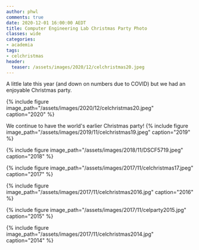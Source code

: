 ```yaml
---
author: phwl
comments: true
date: 2020-12-01 16:00:00 AEDT
title: Computer Engineering Lab Christmas Party Photo 
classes: wide
categories:
- academia
tags:
- celchristmas
header:
  teaser: /assets/images/2020/12/celchristmas20.jpeg
---
```


A little late this year (and down on numbers due to COVID) but we had an
enjoyable Christmas party.

{% include figure image_path="/assets/images/2020/12/celchristmas20.jpeg" caption="2020" %}

We continue to have the world's earlier Christmas party!
{% include figure image_path="/assets/images/2019/11/celchristmas19.jpeg" caption="2019" %}

{% include figure image_path="/assets/images/2018/11/DSCF5719.jpeg" caption="2018" %}

{% include figure image_path="/assets/images/2017/11/celchristmas17.jpeg" caption="2017" %}

{% include figure image_path="/assets/images/2017/11/celchristmas2016.jpg" caption="2016" %}

{% include figure image_path="/assets/images/2017/11/celparty2015.jpg" caption="2015" %}

{% include figure image_path="/assets/images/2017/11/celchristmas2014.jpg" caption="2014" %}
